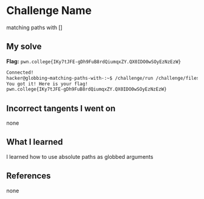 # Challenge Name
matching paths with []
## My solve
**Flag:** `pwn.college{IKy7tJFE-gDh9FuB8rdQiumqxZY.QX0IDO0wSOyEzNzEzW}`

```bash
Connected!
hacker@globbing~matching-paths-with-:~$ /challenge/run /challenge/files/file_[bash]
You got it! Here is your flag!
pwn.college{IKy7tJFE-gDh9FuB8rdQiumqxZY.QX0IDO0wSOyEzNzEzW}
```
## Incorrect tangents I went on
none

## What I learned
I learned how to use absolute paths as globbed arguments
## References 
none

